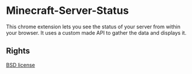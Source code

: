 Minecraft-Server-Status
=======================

This chrome extension lets you see the status of your server from within your browser. It uses a custom made API to gather the data and displays it.

Rights
-----------
[BSD license](http://opensource.org/licenses/bsd-license.php)
